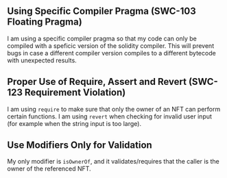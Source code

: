 ## Using Specific Compiler Pragma (SWC-103 Floating Pragma)
I am using a specific compiler pragma so that my code can only be compiled with a speficic version of the solidity compiler. This will prevent bugs in case a different compiler version compiles to a different bytecode with unexpected results.

## Proper Use of Require, Assert and Revert (SWC-123 Requirement Violation)
I am using `require` to make sure that only the owner of an NFT can perform certain functions. I am using `revert` when checking for invalid user input (for example when the string input is too large).

## Use Modifiers Only for Validation
My only modifier is `isOwnerOf`, and it validates/requires that the caller is the owner of the referenced NFT.